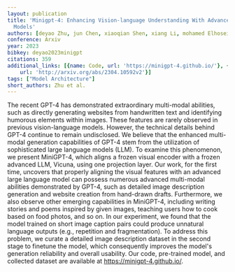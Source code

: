 ```yaml
---
layout: publication
title: 'Minigpt-4: Enhancing Vision-language Understanding With Advanced Large Language
  Models'
authors: [deyao Zhu, jun Chen, xiaoqian Shen, xiang Li, mohamed Elhoseiny]
conference: Arxiv
year: 2023
bibkey: deyao2023minigpt
citations: 359
additional_links: [{name: Code, url: 'https://minigpt-4.github.io/'}, {name: Paper,
    url: 'http://arxiv.org/abs/2304.10592v2'}]
tags: ["Model Architecture"]
short_authors: Zhu et al.
---
```

The recent GPT-4 has demonstrated extraordinary multi-modal abilities, such
as directly generating websites from handwritten text and identifying humorous
elements within images. These features are rarely observed in previous
vision-language models. However, the technical details behind GPT-4 continue to
remain undisclosed. We believe that the enhanced multi-modal generation
capabilities of GPT-4 stem from the utilization of sophisticated large language
models (LLM). To examine this phenomenon, we present MiniGPT-4, which aligns a
frozen visual encoder with a frozen advanced LLM, Vicuna, using one projection
layer. Our work, for the first time, uncovers that properly aligning the visual
features with an advanced large language model can possess numerous advanced
multi-modal abilities demonstrated by GPT-4, such as detailed image description
generation and website creation from hand-drawn drafts. Furthermore, we also
observe other emerging capabilities in MiniGPT-4, including writing stories and
poems inspired by given images, teaching users how to cook based on food
photos, and so on. In our experiment, we found that the model trained on short
image caption pairs could produce unnatural language outputs (e.g., repetition
and fragmentation). To address this problem, we curate a detailed image
description dataset in the second stage to finetune the model, which
consequently improves the model's generation reliability and overall usability.
Our code, pre-trained model, and collected dataset are available at
https://minigpt-4.github.io/.
